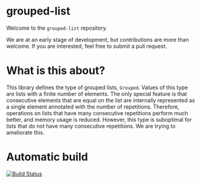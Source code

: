 
# grouped-list

Welcome to the `grouped-list` repository.

We are at an early stage of development, but
contributions are more than welcome. If you
are interested, feel free to submit a pull
request.

# What is this about?

This library defines the type of grouped lists,
``Grouped``. Values of this type are lists
with a finite number of elements. The only
special feature is that consecutive elements
that are equal on the list are internally
represented as a single element annotated
with the number of repetitions. Therefore,
operations on lists that have many consecutive
repetitions perform much better, and memory
usage is reduced. However, this type is suboptimal
for lists that do not have many consecutive
repetitions. We are trying to ameliorate this.

# Automatic build

[![Build Status](https://travis-ci.org/Daniel-Diaz/grouped-list.svg?branch=master)](https://travis-ci.org/Daniel-Diaz/grouped-list)
